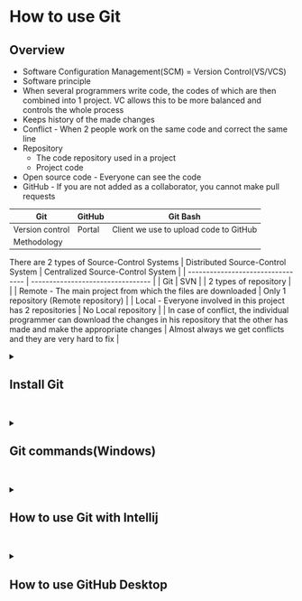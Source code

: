 # How to use Git

## Overview

- Software Configuration Management(SCM) = Version Control(VS/VCS)
- Software principle
- When several programmers write code, the codes of which are then combined into 1 project. VC allows this to be more balanced and controls the whole process
- Keeps history of the made changes
- Conflict - When 2 people work on the same code and correct the same line
- Repository
  - The code repository used in a project
  - Project code    
- Open source code - Everyone can see the code
- GitHub - If you are not added as a collaborator, you cannot make pull requests

| Git        | GitHub  | Git Bash |
| ---------- | ------- | -------- |
| Version control | Portal | Client we use to upload code to GitHub |
| Methodology | | |


There are 2 types of Source-Control Systems 
| Distributed Source-Control System | Centralized Source-Control System |
| --------------------------------- | --------------------------------- |
| Git | SVN |
| 2 types of repository | |
| Remote - The main project from which the files are downloaded | Only 1 repository (Remote repository) |
| Local - Everyone involved in this project has 2 repositories | No Local repository |
| In case of conflict, the individual programmer can download the changes in his repository that the other has made and make the appropriate changes | Almost always we get conflicts and they are very hard to fix |




  


<details>
<summary><h2>Install Git</h2></summary>
<br>
     
1. To install Git visit - https://git-scm.com/
2. Follow the below steps for the installation

     ![step-1](git-steps/g-1.png) 
     ![step-2](git-steps/g-2.png)

     ![step-3](git-steps/g-3.png)

     ![step-4](git-steps/g-4.png)

     ![step-5](git-steps/g-5.png)
 
     ![step-6](git-steps/g-6.png)

     ![step-7](git-steps/g-7.png)

     ![step-8](git-steps/g-8.png)

     ![step-9](git-steps/g-9.png)

     ![step-10](git-steps/g-10.png)

     ![step-11](git-steps/g-11.png)

     ![step-12](git-steps/g-12.png)

     ![step-13](git-steps/g-13.png)

     ![step-14](git-steps/g-14.png)

     ![step-15](git-steps/g-15.png)

     ![step-16](git-steps/g-16.png)
     
     ![step-17](git-steps/g-17.png)
</details>


##

<details>
<summary><h2>Git commands(Windows)</h2></summary>
<br>

Before following the below commands you would need to set Git with your GitHub profile. You can check [here](https://docs.github.com/en/get-started/getting-started-with-git/setting-your-username-in-git) how to do it.


1. Create a folder on your Desktop named "test"

2. Right click on it and select "Git Bash Here"

   ![1](git-commands/w-1.png)

4. Open the folder "test"

5. In the Git console write the command
   ```
   git init
   ```
   This command creates a Local repository on your PC
   
   ![2](git-commands/w-2.png)

5. Create "file-1.txt" in the "test" folder 
   ```
   touch file-1.txt
   ```
   ![3](git-commands/w-3.png)

6. Check the status of our Local repository
   ```
   git status
   ```
   ![4](git-commands/w-4.png)

   From the result we got, it can be seen that we don't have any commits and we have 1 untracked files.

7. As mentioned in the result we got from the previous point we need to use:
   ```
   git add file-1.txt
   ```
   ![5](git-commands/w-5.png)

8. Check the status 
   ```
   git status
   ```
   
   ![6](git-commands/w-6.png)

9. Commit the changes
   ```
   git commit -m "Add text file"
   ```
   ```
   git commit -m "[Message]"
   ```

   ![7](git-commands/w-7.png)
   
   From the above message we can see that we have added a new commit with a message "Add text file" and we have changed 1 file(file-1.txt)

10. Check the status
    ```
    git status
    ```
    
    ![8](git-commands/w-8.png)

    When we see the above message, that means we are ready to the push the changes and add them to the Remove repository.

11. Add some text to file-1.txt
    ```
    echo "Sofia" >> file-1.txt
    ```

    ![9](git-commands/w-9.png)

12. You can clear your console using
    ```
    clear
    ```

13. After adding text to file-1.txt, check the status
    ```
    git status
    ```

    ![10](git-commands/w-10.png)

    From the above message we can either prepare our changes for commit or discard the changes we have made.
    If we want to restore the previous state of the file we have to use:
    ```
    git restore file-1.txt
    ```

    If we want to keep the changes we made and prepare them for commit we have to use:
    ```
    git add file-1.txt
    ```
    With this command we can add 1 file at a time, but what if we have multiple... 

14. Add 2 more files to our "test" folder
    ```
    touch file-2.txt
    touch file-3.txt
    ```
    ![11](git-commands/w-11.png)

15. Check the status
    ```
    git status
    ```
    ![12](git-commands/w-12.png)

16. Add all files at once
    ```
    git add .
    ```
    ![13](git-commands/w-13.png)

17. Check the status
    ```
    git status
    ```
    ![14](git-commands/w-14.png)

18. Commit the changes
    ```
    git commit -m "Added 2 new files and changed file-1.txt"
    ```
    ![15](git-commands/w-15.png)

19. Check the status
    ```
    git status
    ```
    ![16](git-commands/w-16.png)

20. Remove file-3.txt
    ```
    rm -i file-3.txt
    ```
    Since we are using "-i", we will be asked whether we want this file to be deleted. 
    ![17](git-commands/w-17.png)

21. Check the status
    ```
    git status
    ```
    ![18](git-commands/w-18.png)

22. Prepare everything for commit and check the status
    ```
    git add .
    git status
    ```
    ![19](git-commands/w-19.png)

23. Commit
    ```
    git commit -m "Deleted file-3.txt"
    ```
    ![20](git-commands/w-20.png)

24. Check the history of our commits
    ```
    git log
    ```
    ![21](git-commands/w-21.png)

25. Connect our Local repository with the one in GitHub
    
    We need a repository in our GitHub. To create one follow the steps below:

    Step 1
    
    <kbd> ![22](git-commands/w-22.png) </kbd>

    Step 2
    
    <kbd> ![23](git-commands/w-23.png) </kbd>

    Step 3

    <kbd> ![25](git-commands/w-25.png) </kbd>

    I have created this [one](https://github.com/DenisBuserski/test).

    Copy the URL of the repository and use the following command
    ```
    git remote add origin [URL]
    ```
    ```
    git remote add origin https://github.com/DenisBuserski/test
    ```
    ![26](git-commands/w-26.png)

    We need to move to our main branch
    ```
    git checkout -b main
    ```

    After that we need to fetch the data from it
    ```
    git fetch origin main
    ```

    Rebase
    ```
    git rebase origin/main
    ```

    Push our changes
    ```
    git oush -u origin main
    ```

27. There was a change in file-2.txt, which was not done by us. In this case we would need to take those changes on our side.

    Modify file-2.txt directly from GitHub. Follow bellow to see how:

    <kbd> ![30](git-commands/w-30.png) </kbd>

    <kbd> ![31](git-commands/w-31.png) </kbd>

    <kbd> ![32](git-commands/w-32.png) </kbd>

    After the file was changed we will pull those changes on our side:
    ```
    git pull
    ```
    This command takes the latest changes.
    
    ![33](git-commands/w-33.png)

    Now when we have pulled the changes. You can check if file-2.txt is changed on our side:
    ```
    cat file-2.txt
    ```
    ![34](git-commands/w-34.png)

28. a

    
<kbd> ![0](git-commands/f-0.jpg) </kbd>
    
</details>


##

<details>
<summary><h2>How to use Git with Intellij</h2></summary>
<br>

</details>


##

<details>
<summary><h2>How to use GitHub Desktop</h2></summary>
<br>

You can download GitHub Desktop from [here](https://desktop.github.com/)

</details>

